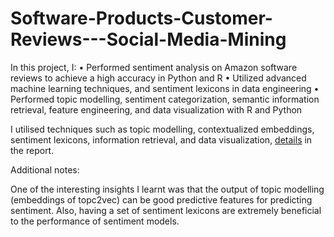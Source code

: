 # Software-Products-Customer-Reviews---Social-Media-Mining

In this project, I: 
•	Performed sentiment analysis on Amazon software reviews to achieve a high accuracy in Python and R
•	Utilized advanced machine learning techniques, and sentiment lexicons in data engineering 
•	Performed topic modelling, sentiment categorization, semantic information retrieval, feature engineering, and data visualization with R and Python

I utilised techniques such as topic modelling, contextualized embeddings, sentiment lexicons, information retrieval, and data visualization, [details](https://github.com/chingfhen/Software-Products-Customer-Reviews---Social-Media-Mining/blob/main/Report.pdf) in the report.

Additional notes:

One of the interesting insights I learnt was that the output of topic modelling (embeddings of topc2vec) can be good predictive features for predicting sentiment. Also, having a set of sentiment lexicons are extremely beneficial to the performance of sentiment models. 
